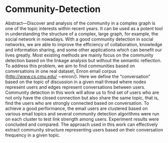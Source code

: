 # Community-Detection

Abstract—Discover and analysis of the community in a complex 
graph is one of the topic interests within recent years. It can be
used as a potent tool in understanding the structure of a complex,
large graph, for example, the social network in nowadays. With
a good community detection in social networks, we are able to
improve the efficiency of collaboration, knowledge and information
sharing, and some other applications which can benefit
our lives greatly. Most existing methods are mainly focus on the
community detection based on the linkage analysis but without
the semantic reflection. To address this problem, we aim to find
communities based on conversations in one real dataset, Enron
email corpus (http://www.cs.cmu.edu/ ∼enron/). Here we define
the “conversation” based on the topic of discussion in a given
mail thread where nodes represent users and edges represent
conversations between users. Community detection in this work
will allow us to find set of users who are not only have the closed
connection but also share the same topic, that is, find the users
who are strongly connected based on conversation. To achieve a
good performance, the email users are clustered based on various
email topics and several community detection algorithms were
run on each cluster to test link strength among users. Experiment
results were concluded and compared. The approach used in this
work can effectively extract community structure representing
users based on their conversation frequency in a given topic.
